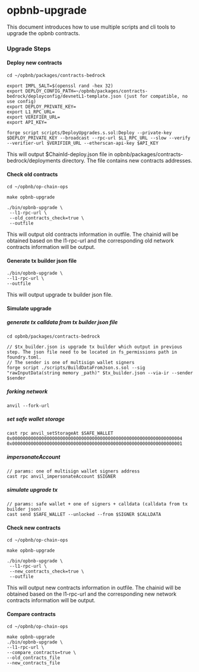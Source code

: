 # opbnb-upgrade

This document introduces how to use multiple scripts and cli tools to upgrade the opbnb contracts.

### Upgrade Steps

#### Deploy new contracts

```
cd ~/opbnb/packages/contracts-bedrock

export IMPL_SALT=$(openssl rand -hex 32)
export DEPLOY_CONFIG_PATH=~/opbnb/packages/contracts-bedrock/deployconfig/devnetL1-template.json (just for compatible, no use config)
export DEPLOY_PRIVATE_KEY=
export L1_RPC_URL=
export VERIFIER_URL=
export API_KEY=

forge script scripts/DeployUpgrades.s.sol:Deploy --private-key $DEPLOY_PRIVATE_KEY --broadcast --rpc-url $L1_RPC_URL --slow --verify --verifier-url $VERIFIER_URL --etherscan-api-key $API_KEY
```
This will output $ChainId-deploy.json file in opbnb/packages/contracts-bedrock/deployments directory. The file contains new contracts addresses.

#### Check old contracts

```
cd ~/opbnb/op-chain-ops

make opbnb-upgrade

./bin/opbnb-upgrade \
 --l1-rpc-url \
 --old_contracts_check=true \
 --outfile
```

This will output old contracts information in outfile. The chainid will be obtained based on the l1-rpc-url and the corresponding old network contracts information will be output.

#### Generate tx builder json file

```
./bin/opbnb-upgrade \
--l1-rpc-url \
--outfile
```

This will output upgrade tx builder json file.

#### Simulate upgrade

##### generate tx calldata from tx builder json file

```
cd opbnb/packages/contracts-bedrock

// $tx_builder.json is upgrade tx builder which output in previous step. The json file need to be located in fs_permissions path in foundry.toml.
// The sender is one of multisign wallet signers
forge script ./scripts/BuildDataFromJson.s.sol --sig "rawInputData(string memory _path)" $tx_builder.json --via-ir --sender $sender
```

##### forking network

```
anvil --fork-url
```

##### set safe wallet storage

```
cast rpc anvil_setStorageAt $SAFE_WALLET 0x0000000000000000000000000000000000000000000000000000000000000004 0x0000000000000000000000000000000000000000000000000000000000000001
```

##### impersonateAccount

```
// params: one of multisign wallet signers address
cast rpc anvil_impersonateAccount $SIGNER
```

##### simulate upgrade tx

```
// params: safe wallet + one of signers + calldata (calldata from tx builder json)
cast send $SAFE_WALLET --unlocked --from $SIGNER $CALLDATA
```

#### Check new contracts

```
cd ~/opbnb/op-chain-ops

make opbnb-upgrade

./bin/opbnb-upgrade \
 --l1-rpc-url \
 --new_contracts_check=true \
 --outfile
```

This will output new contracts information in outfile. The chainid will be obtained based on the l1-rpc-url and the corresponding new network contracts information will be output.

#### Compare contracts

```
cd ~/opbnb/op-chain-ops

make opbnb-upgrade
./bin/opbnb-upgrade \
--l1-rpc-url \
--compare_contracts=true \
--old_contracts_file
--new_contracts_file
```


